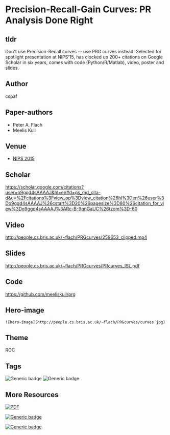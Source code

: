 # Precision-Recall-Gain Curves: PR Analysis Done Right #


## tldr 

Don't use Precision-Recall curves -- use PRG curves instead! Selected for spotlight presentation at NIPS'15, has clocked up 200+ citations on Google Scholar in six years, comes with code (Python/R/Matlab), video, poster and slides.
    
## Author 
cspaf



## Paper-authors
- Peter A. Flach
- Meelis Kull

## Venue
- [NIPS 2015](http://papers.nips.cc/paper/5867-precision-recall-gain-curves-pr-analysis-done-right)

## Scholar
https://scholar.google.com/citations?user=o9ggd4sAAAAJ&hl=en#d=gs_md_cita-d&u=%2Fcitations%3Fview_op%3Dview_citation%26hl%3Den%26user%3Do9ggd4sAAAAJ%26cstart%3D20%26pagesize%3D80%26citation_for_view%3Do9ggd4sAAAAJ%3ARc-B-9qnGaUC%26tzom%3D-60

## Video   

http://people.cs.bris.ac.uk/~flach/PRGcurves/259653_clipped.mp4


## Slides
http://people.cs.bris.ac.uk/~flach/PRGcurves/PRcurves_ISL.pdf

## Code
https://github.com/meeliskull/prg

## Hero-image  
```{dropdown} Image
![hero-image](http://people.cs.bris.ac.uk/~flach/PRGcurves/curves.jpg)
```

## Theme
ROC

## Tags

![Generic badge](https://img.shields.io/badge/Fscore-blue.svg)
![Generic badge](https://img.shields.io/badge/Precision_recall-blue.svg)

## More Resources

[![PDF](https://img.shields.io/badge/read-PDF-green.svg)](https://research-information.bris.ac.uk/ws/portalfiles/portal/72164009/5867_precision_recall_gain_curves_pr_analysis_done_right.pdf)


[![Generic badge](https://img.shields.io/badge/Read-Supplement-green.svg)](http://people.cs.bris.ac.uk/~flach/PRGcurves/PRcurves_supplementary.pdf)

[![Generic badge](https://img.shields.io/badge/View-Poster-green.svg)](http://people.cs.bris.ac.uk/~flach/PRGcurves/2015_12_07_nips_prg_poster.pdf)